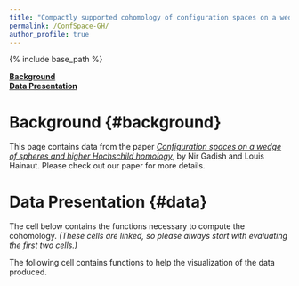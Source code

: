 ```yaml
---
title: "Compactly supported cohomology of configuration spaces on a wedge of spheres"
permalink: /ConfSpace-GH/
author_profile: true
---
```


<script src="https://sagecell.sagemath.org/static/embedded_sagecell.js">
</script>
<script>
    sagecell.makeSagecell({"inputLocation": ".sage", linked: 'True'});
</script>
<!-- <link rel="stylesheet" type="text/css" href="https://sagecell.sagemath.org/static/sagecell_embed.css"> -->

{% include base_path %}

**[Background](#background)**<br>
**[Data Presentation](#data)**

# Background {#background}

This page contains data from the paper *[Configuration spaces on a wedge of spheres and higher Hochschild homology](https://arxiv.org)*, by Nir Gadish and Louis Hainaut. Please check out our paper for more details.

# Data Presentation {#data}

The cell below contains the functions necessary to compute the cohomology. *(These cells are linked, so please always start with evaluating the first two cells.)*

<div class="sage">
<script type="text/x-sage">
    
# Computations for the E1-page  
  
p = SymmetricFunctions(QQ).power()  
s = SymmetricFunctions(QQ).schur()  
  
# returns the decomposition of the term in degree n of the Lie operad into irreducibles  
def Lie(n):  
    if n == 0:  
        return s.zero()  
  
    result = sum(moebius(d)*p[d]^Integer(n/d) for d in divisors(n))  
    return s(result/n)  
  
# This function and the next one implement by hand the plethysm of s[n] with SLie \otimes H(X), so that only the  
# necessary terms are computed and are added to the appropriate term on the E1 page  
def aux_func(part, chain_comp):  
    l = part.to_exp()  
    return prod( s[l[i]].plethysm(chain_comp[i+1]) for i in range(len(l)) )  
  
  
def E1(particles, dimension, line, col, CTot):  
    result = s.zero().tensor(s.zero())  
    for k in range(particles-line-col, particles-line+1):  
        for part1 in Partitions(particles-k, length = line):  
            temp_top = aux_func(part1, CTot[1])  
            for part2 in Partitions(k, length = particles-line-col):  
                temp = aux_func(part2, CTot[0])*temp_top  
                result += temp  
    return (-1)^(dimension*line+col)*result  
  
# Computations for the E2-page

# Takes the alternating sum of a line and distributes the terms in the two possibly non-zero terms according to
# their sign (would provide the correct answer if there were no cancellation in the Euler characteristic)
def Compute_LowerBound(particles, dimension):
    bound = particles+1

    # Returns the tensor product of SLie with the cohomology of X, graded by the degree of the cohomology part
    # The sign is chosen according to the degree of the corresponding term in the tensor product, so that Koszul
    # duality is automatically implemented
    CTot = [[-Lie(i).degree_negation().omega().tensor(s.one()) for i in range(bound)],
            [(-1)^(dimension+1)*Lie(i).degree_negation().omega().tensor(s[1]) for i in range(bound)]]

    if particles == 1:
        return[[E1(particles, dimension, 0, 0, CTot)], [E1(particles, dimension, 1, 0, CTot)]] # Since F(X, 1) = X
    
    #else:
    Hom = [[s.zero().tensor(s.zero())],[s.zero().tensor(s.zero())]]

    for line in range(1, particles):
        alt_sum = sum((-1)^(line+col+particles)*E1(particles, dimension, line, col, CTot) 
                      for col in range(particles-line+1))
        Hom[0].append(alt_sum.map_coefficients(lambda coeff : max(0, -coeff)))
        Hom[1].append(alt_sum.map_coefficients(lambda coeff : max(0, coeff)))
    
    Hom[1].append(E1(particles, dimension, particles, 0, CTot))
    return Hom


#The following is a long function. Therefore it is the last one on this cell

# When Partial is set to True it only corrects the multiplicities whose value follows from a theoretical argument
# (i.e. the symmetric and exterior powers).
# When Partial is set to False it additionnally corrects the multiplicities according to specific computations
def Sharpen_LowerBound(particles, dimension, Hom, Partial = False):
    if dimension%2 == 1:
        # Finds the correct multiplicity for the symmetric and exterior powers
        for n in range(1, particles):
            error = s.zero() + Focus_GL(Hom[0][n-1], [n-1]) - Focus_GL(Hom[1][n], [n])
            Hom[0][n] += error.tensor(s[n])
            Hom[1][n] += error.tensor(s[n])

        for n in range(2, particles):
            error = s.zero() + Focus_GL(Hom[0][n-2], [1]*(n-2)) - Focus_GL(Hom[1][n], [1]*n)
            Hom[0][n] += error.tensor(s[n].omega())
            Hom[1][n] += error.tensor(s[n].omega())
            
        if Partial:
            return Hom
        
        #else:
        # Adds corrections to the remaining Schur functors if there are no more than 10 particles
        if particles == 7:
            error = s[4,2,1].tensor(s[2,1])
            Hom[0][3] += error
            Hom[1][3] += error
            
        if particles == 8:
            error = (2*s[5,2,1] + s[4,3,1] + s[4,2,2] + s[4,2,1,1] + s[3,3,1,1] + s[3,2,2,1]).tensor(s[2,1])
            Hom[0][3] += error
            Hom[1][3] += error
            error = s[6,2].tensor(s[2,1,1])
            Hom[0][4] += error
            Hom[1][4] += error
        
        if particles == 9:
            error = (s[6,3] + 2*s[6,2,1] + s[6,1,1,1] + 2*s[5,3,1] + s[5,2,2] + 3*s[5,2,1,1] + 2*s[4,4,1] + 3*s[4,3,2] + 4*s[4,3,1,1] + 4*s[4,2,2,1] + 3*s[4,2,1,1,1] + 2*s[3,3,2,1] + s[3,3,1,1,1] + s[3,2,2,2] + 2*s[3,2,2,1,1]).tensor(s[2,1])
            Hom[0][3] += error
            Hom[1][3] += error
            error = (s[7,2] + s[5,2,2] + s[4,4,1] + s[3,2,2,2] + s[6,2,1] + s[5,3,1]).tensor(s[3,1])
            Hom[0][4] += error
            Hom[1][4] += error
            error = s[7,2].tensor(s[2,1,1,1])
            Hom[0][5] += error
            Hom[1][5] += error
            
        if particles == 10: 
            #Schur functor [2,1]
            error = s[7,3] + 2*s[7,2,1] + s[7,1,1,1] + s[6,4] + 5*s[6,3,1] + 2*s[6,2,2] + 5*s[6,2,1,1] + s[6,1,1,1,1] + 4*s[5,4,1] + 6*s[5,3,2] + 9*s[5,3,1,1] + 7*s[5,2,2,1] + 6*s[5,2,1,1,1] + s[5,1,1,1,1,1] + 3*s[4,4,2] + 4*s[4,4,1,1] + 4*s[4,3,3] + 10*s[4,3,2,1] + 7*s[4,3,1,1,1] + 4*s[4,2,2,2] + 9*s[4,2,2,1,1] + 3*s[4,2,1,1,1,1] + 2*s[3,3,3,1] + 3*s[3,3,2,2] + 6*s[3,3,2,1,1] + 2*s[3,3,1,1,1,1] + 3*s[3,2,2,2,1] + 3*s[3,2,2,1,1,1] + s[2,2,2,2,1,1]
            Hom[0][3] += error.tensor(s[2,1])
            Hom[1][3] += error.tensor(s[2,1])
            #Schur functor [3,1]
            error = s[7,2,1] + 2*s[6,3,1] + s[6,2,1,1] + s[5,4,1] + s[5,3,2] + 2*s[5,3,1,1] + s[5,2,2,1] + s[4,4,2] + s[4,3,3] + 2*s[4,3,2,1] + s[4,2,2,2] + s[4,2,2,1,1] + s[3,3,2,1,1] + s[3,2,2,2,1]
            Hom[0][4] += error.tensor(s[3,1])
            Hom[1][4] += error.tensor(s[3,1])
            #Schur functor [2,2]
            error = s[4,4,2]
            Hom[0][4] += error.tensor(s[2,2])
            Hom[1][4] += error.tensor(s[2,2])
            #Schur functor [2,1,1]
            error = s[8,1,1] + s[7,3] + s[7,2,1] + s[7,1,1,1] + 2*s[6,3,1] + 2*s[6,2,1,1] + s[5,4,1] + s[5,3,2] + s[5,3,1,1] + s[5,2,2,1] + s[4,4,1,1] + s[4,3,3]
            Hom[0][4] += error.tensor(s[2,1,1])
            Hom[1][4] += error.tensor(s[2,1,1])
            #Schur functor [3,1,1]
            error = s[8,2]
            Hom[0][5] += error.tensor(s[3,1,1])
            Hom[1][5] += error.tensor(s[3,1,1])
            #Schur functor [2,1,1,1]
            error = s[7,2,1] + s[6,3,1]
            Hom[0][5] += error.tensor(s[2,1,1,1])
            Hom[1][5] += error.tensor(s[2,1,1,1])
            #Schur functor [2,1^4]
            error = s[8,2]
            Hom[0][6] += error.tensor(s([2]+[1]*4))
            Hom[1][6] += error.tensor(s([2]+[1]*4))
            
        return Hom
    
    else: #if dimension%2 == 0:
        # Finds the correct multiplicity for the symmetric and exterior powers
        for n in range(2, particles):
            error = s.zero() + Focus_GL(Hom[0][n-2], [n-2]) - Focus_GL(Hom[1][n], [n])
            Hom[0][n] += error.tensor(s[n])
            Hom[1][n] += error.tensor(s[n])

        for n in range(1, particles):
            error = s.zero() + Focus_GL(Hom[0][n-1], [1]*(n-1)) - Focus_GL(Hom[1][n], [1]*n)
            Hom[0][n] += error.tensor(s[n].omega())
            Hom[1][n] += error.tensor(s[n].omega())
            
        if Partial:
            return Hom

        #else:
        # Adds corrections to the remaining Schur functors if there are no more than 10 particles
        if particles == 7:
            error = s[4,2,1].tensor(s[2,1])
            Hom[0][3] += error
            Hom[1][3] += error
            
        if particles == 8:
            error = (2*s[5,2,1] + s[4,3,1] + s[4,2,2] + s[4,2,1,1] + s[3,3,1,1] + s[3,2,2,1]).tensor(s[2,1])
            Hom[0][3] += error
            Hom[1][3] += error
            error = s[6,2].tensor(s[3,1])
            Hom[0][4] += error
            Hom[1][4] += error
            
        if particles == 9:
            error = (s[6,3] + 2*s[6,2,1] + s[6,1,1,1] + 2*s[5,3,1] + s[5,2,2] + 3*s[5,2,1,1] + 2*s[4,4,1] + 3*s[4,3,2] + 4*s[4,3,1,1] + 4*s[4,2,2,1] + 3*s[4,2,1,1,1] + 2*s[3,3,2,1] + s[3,3,1,1,1] + s[3,2,2,2] + 2*s[3,2,2,1,1]).tensor(s[2,1])
            Hom[0][3] += error
            Hom[1][3] += error
            error = (s[7,2] + s[5,2,2] + s[4,4,1] + s[3,2,2,2]).tensor(s[2,1,1])
            error += (s[6,2,1] + s[5,3,1]).tensor(s[3,1])
            Hom[0][4] += error
            Hom[1][4] += error
            error = s[7,2].tensor(s[4,1])
            Hom[0][5] += error
            Hom[1][5] += error
            
        if particles == 10: 
            #Schur functor [2,1]
            error = s[7,3] + 2*s[7,2,1] + s[7,1,1,1] + s[6,4] + 5*s[6,3,1] + 2*s[6,2,2] + 5*s[6,2,1,1] + s[6,1,1,1,1] + 4*s[5,4,1] + 6*s[5,3,2] + 9*s[5,3,1,1] + 7*s[5,2,2,1] + 6*s[5,2,1,1,1] + s[5,1,1,1,1,1] + 3*s[4,4,2] + 4*s[4,4,1,1] + 4*s[4,3,3] + 10*s[4,3,2,1] + 7*s[4,3,1,1,1] + 4*s[4,2,2,2] + 9*s[4,2,2,1,1] + 3*s[4,2,1,1,1,1] + 2*s[3,3,3,1] + 3*s[3,3,2,2] + 6*s[3,3,2,1,1] + 2*s[3,3,1,1,1,1] + 3*s[3,2,2,2,1] + 3*s[3,2,2,1,1,1] + s[2,2,2,2,1,1]
            Hom[0][3] += error.tensor(s[2,1])
            Hom[1][3] += error.tensor(s[2,1])
            #Schur functor [3,1]
            error = s[8,1,1] + s[7,3] + s[7,2,1] + s[7,1,1,1] + 2*s[6,3,1] + 2*s[6,2,1,1] + s[5,4,1] + s[5,3,2] + s[5,3,1,1] + s[5,2,2,1] + s[4,4,1,1] + s[4,3,3]
            Hom[0][4] += error.tensor(s[3,1])
            Hom[1][4] += error.tensor(s[3,1])
            #Schur functor [2,2]
            error = s[4,4,2]
            Hom[0][4] += error.tensor(s[2,2])
            Hom[1][4] += error.tensor(s[2,2])
            #Schur functor [2,1,1]
            error = s[7,2,1] + 2*s[6,3,1] + s[6,2,1,1] + s[5,4,1] + s[5,3,2] + 2*s[5,3,1,1] + s[5,2,2,1] + s[4,4,2] + s[4,3,3] + 2*s[4,3,2,1] + s[4,2,2,2] + s[4,2,2,1,1] + s[3,3,2,1,1] + s[3,2,2,2,1]
            Hom[0][4] += error.tensor(s[2,1,1])
            Hom[1][4] += error.tensor(s[2,1,1])
            #Schur functor [4,1]
            error = s[7,2,1] + s[6,3,1]
            Hom[0][5] += error.tensor(s[4,1])
            Hom[1][5] += error.tensor(s[4,1])
            #Schur functor [3,1,1]
            error = s[8,2]
            Hom[0][5] += error.tensor(s[3,1,1])
            Hom[1][5] += error.tensor(s[3,1,1])
            #Schur functor [5,1]
            error = s[8,2]
            Hom[0][6] += error.tensor(s[5,1])
            Hom[1][6] += error.tensor(s[5,1])

        return Hom
        
print("Success!")
    
</script>
</div>
    
The following cell contains functions to help the visualization of the data produced.
    
<div class="sage">
    <script type="text/x-sage">
\
def Focus_Cohomology(Hom, Focus = "Sym", partition = None, codim = 1, Filtered = False):\
    if Focus == "Sym":\
        if Filtered:\
            return [Focus_SymGroup(el, partition) for el in Hom[1-codim]]\
        else:\
            return Focus_SymGroup(sum(Hom[1-codim]), partition)\
\
    if Focus == "GL":\
        line = sum(partition)\
        return Focus_GL(Hom[1-codim][line], partition)\
\
def Forget_Equivariance(Hom, Forget = "Sym", genus = 0, codim = 1, Filtered = False):
    if Forget == "Sym":
        if Filtered:
            return [Forget_SymGroup(el) for el in Hom[1-codim]]
        else:
            return Forget_Symgroup(sum(Hom[1-codim]))
        
    if Forget == "GL":
        if genus <= 0:
            raise(ValueError("The variable 'genus' must be a positive integer"))
            
        if Filtered:
            return [Forget_GL(el, genus) for el in Hom[1-codim]]
        else:
            return Forget_GL(sum(Hom[1-codim]), genus)
        
def Restrict_Genus(Hom, genus):
    if genus <= 0:
        raise(ValueError("The variable 'genus' must be a positive integer"))
    
    return [[Restr_Genus(el, genus) for el in list_filtered] for list_filtered in Hom]
    

# Returns the equivariant cohomology of the moduli space M2n in weight zero
# 'codim' can only take two values. The default codim=1 outputs the cohomological degree n+2
# Alternatively the value codim=0 outputs the cohomological degree n+3
# By default this function first computes the homology of a wedge of circles. If this is
# already known it can be given as the input 'Hom'.
def Cohomology_M2n(particles, Hom = None, codim = 1):
    if Hom == None:
        Hom = Compute_LowerBound(particles, 1)
        Hom = Sharpen_LowerBound(particles, 1, Hom)
    
    result = s.zero()
    for n in range(particles+1-codim):
        for part in Partitions(n, max_length = 2):
            result += Twisted_Cohom_M2(part)*Focus_GL(Hom[1-codim][sum(part)], part)
            
    return result
  
# Helper functions, you should not need to call them directly
def Focus_GL(element, part):
    return sum(coeff*s[index[0]]*(index[1]==part) for index, coeff in element)
def Focus_SymGroup(element, part):
    return sum(coeff*s[index[1]]*(index[0]==part) for index, coeff in element)
def Forget_GL(element, genus):
    return sum(coeff*(s[index[1]].expand(genus)([1]*genus))*s[index[0]] for index, coeff in element)
def Forget_SymGroup(element):
    return sum(coeff*(Partition(index[0]).dimension())*s[index[1]] for index, coeff in element)
def Restr_Genus(element, genus):
    return element.map_item(lambda index, coeff: (index, coeff*(len(index[1]) <= genus)))
def trace_GL_irrep(part, eigenvalues):
    return s[part].expand(len(eigenvalues))(eigenvalues)
def Twisted_Cohom_M2(partition):
    if partition not in Partitions():
        raise ValueError("The parameter 'partition' must be a partition")
        
    if len(partition) > 2:
        return 0
    
    a = partition.get_part(0)
    b = partition.get_part(1)
    
    if (a+b)%2 == 1:
        return 0
    
    #else:
    return int((a - b)/6) + (a % 2)
print("Success!")
        
    </script>
</div>
    
The following cell contains examples of how to compute and display the cohomology of the configuration spaces. If you are only interested in the cohomology of $\mathcal{M}_{2,n}$ please see the last cell.
    
<div class = "sage">
    <script type="text/x-sage">
        
    </script>
</div>
    
    
<div class="sage"><script type="text/x-sage">
    M2n = Cohomology_M2n(10)
    # M2n = Cohomology_M2n(8, Hom = Already_Computed, codim = 0)
    # for part in Partitions(10):
    #    print(part, " : ", M2n.scalar(s(part)))

</script></div>
